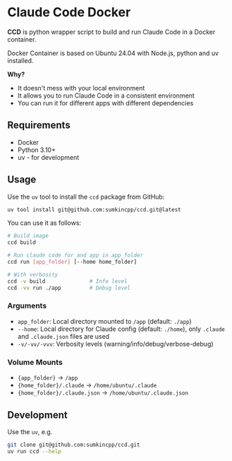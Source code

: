 # Claude Code Docker

**CCD** is python wrapper script to build and run Claude Code in a Docker container.

Docker Container is based on Ubuntu 24.04 with Node.js, python and uv installed.

**Why?**

- It doesn't mess with your local environment
- It allows you to run Claude Code in a consistent environment
- You can run it for different apps with different dependencies

## Requirements

- Docker
- Python 3.10+
- uv - for development

## Usage

Use the `uv` tool to install the `ccd` package from GitHub:

```bash
uv tool install git@github.com:sumkincpp/ccd.git@latest
```

You can use it as follows:

```bash
# Build image
ccd build

# Run claude code for and app in app_folder
ccd run [app_folder] [--home home_folder]

# With verbosity
ccd -v build              # Info level
ccd -vv run ./app         # Debug level  
```

### Arguments

- `app_folder`: Local directory mounted to `/app` (default: `./app`)
- `--home`: Local directory for Claude config (default: `./home`), only `.claude` and `.claude.json` files are used
- `-v/-vv/-vvv`: Verbosity levels (warning/info/debug/verbose-debug)

### Volume Mounts

- `{app_folder}` → `/app`
- `{home_folder}/.claude` → `/home/ubuntu/.claude`
- `{home_folder}/.claude.json` → `/home/ubuntu/.claude.json`

## Development

Use the `uv`, e.g.

```bash
git clone git@github.com:sumkincpp/ccd.git
uv run ccd --help
```

